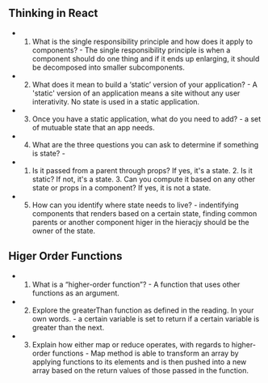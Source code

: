 ## Thinking in React
-  1. What is the single responsibility principle and how does it apply to components? - The single responsibility principle is when a component should do one thing and if it ends up enlarging, it should be decomposed into smaller subcomponents.
-  2. What does it mean to build a ‘static’ version of your application? - A 'static' version of an application means a site without any user interativity. No state is used in a static application.
- 3. Once you have a static application, what do you need to add? - a set of mutuable state that an app needs.
- 4. What are the three questions you can ask to determine if something is state? -
- 1. Is it passed from a parent through props? If yes, it's a state. 2. Is it static? If not, it's a state. 3. Can you compute it based on any other state or props in a component? If yes, it is not a state.
- 5. How can you identify where state needs to live? - indentifying components that renders based on a certain state, finding common parents or another component higer in the hieracjy should be the owner of the state. 

## Higer Order Functions
- 1. What is a “higher-order function”? - A function that uses other functions as an argument. 
- 2. Explore the greaterThan function as defined in the reading. In your own words. - a certain variable is set to return if a certain variable is greater than the next.
- 3. Explain how either map or reduce operates, with regards to higher-order functions - Map method is able to transform an array by applying functions to its elements and is then pushed into a new array based on the return values of those passed in the function. 
